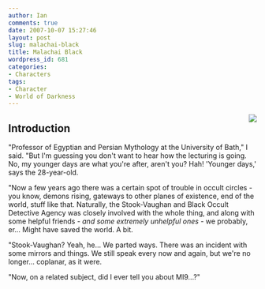 ```yaml
---
author: Ian
comments: true
date: 2007-10-07 15:27:46
layout: post
slug: malachai-black
title: Malachai Black
wordpress_id: 681
categories:
- Characters
tags:
- Character
- World of Darkness
---
```


<p><img src="//files.ianrenton.com/images/portraits/malachai.png" style="float:right" /></p>
<h2>Introduction</h2>
<div>
<p>"Professor of Egyptian and Persian Mythology at the University of Bath," I said.  "But I&#039;m guessing you don&#039;t want to hear how the lecturing is going.  No, my younger days are what you&#039;re after, aren&#039;t you?  Hah!  &#039;Younger days,&#039; says the 28-year-old.</p>
<p>"Now a few years ago there was a certain spot of trouble in occult circles - you know, demons rising, gateways to other planes of existence, end of the world, stuff like that.  Naturally, the Stook-Vaughan and Black Occult Detective Agency was closely involved with the whole thing, and along with some helpful friends - <i>and some extremely unhelpful ones</i> - we probably, er...  Might have saved the world.  A bit.</p>
<p>"Stook-Vaughan?  Yeah, he...  We parted ways.  There was an incident with some mirrors and things.  We still speak every now and again, but we&#039;re no longer... coplanar, as it were.</p>
<p>"Now, on a related subject, did I ever tell you about MI9...?"</p>
</div>